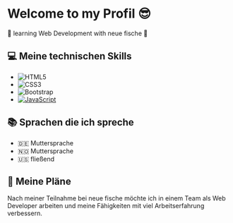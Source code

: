 # Welcome to my Profil :sunglasses:

:seedling:  learning Web Development with neue fische :penguin:



## :computer:  Meine technischen Skills

-  ![HTML5](https://img.shields.io/badge/-HTML5-E34F26?style=plastic&logo=html5&logoColor=white)
- ![CSS3](https://img.shields.io/badge/-CSS3-1572B6?style=plastic&logo=css3)
- ![Bootstrap](https://img.shields.io/badge/-Bootstrap-563D7C?style=plastic&logo=bootstrap)
- [![JavaScript](https://img.shields.io/badge/-JavaScript-%23F7DF1C?style=flat-square&logo=javascript&logoColor=000000&labelColor=%23F7DF1C&color=%23FFCE5A)](https://www.javascript.com/)



## :books: Sprachen die ich spreche

- :de: Muttersprache
- :norway: Muttersprache
- :us: fließend



## :notebook: Meine Pläne

Nach meiner Teilnahme bei neue fische möchte ich in einem Team als Web Developer arbeiten und meine Fähigkeiten mit viel Arbeitserfahrung verbessern.

